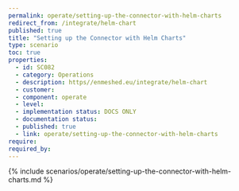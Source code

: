 ```yaml
---
permalink: operate/setting-up-the-connector-with-helm-charts
redirect_from: /integrate/helm-chart
published: true
title: "Setting up the Connector with Helm Charts"
type: scenario
toc: true
properties:
  - id: SC082
  - category: Operations
  - description: https//enmeshed.eu/integrate/helm-chart
  - customer:
  - component: operate
  - level:
  - implementation status: DOCS ONLY
  - documentation status:
  - published: true
  - link: operate/setting-up-the-connector-with-helm-charts
require:
required_by:
---
```


{% include scenarios/operate/setting-up-the-connector-with-helm-charts.md %}
